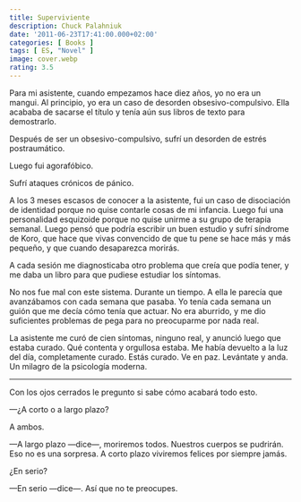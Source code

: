 ```yaml
---
title: Superviviente
description: Chuck Palahniuk
date: '2011-06-23T17:41:00.000+02:00'
categories: [ Books ]
tags: [ ES, "Novel" ]
image: cover.webp
rating: 3.5
---
```


Para mi asistente, cuando empezamos hace diez años, yo no era un mangui. Al principio, yo era un caso de desorden obsesivo-compulsivo. Ella acababa de sacarse el título y tenía aún sus libros de texto para demostrarlo.

Después de ser un obsesivo-compulsivo, sufrí un desorden de estrés postraumático.

Luego fui agorafóbico.

Sufrí ataques crónicos de pánico.

A los 3 meses escasos de conocer a la asistente, fui un caso de disociación de identidad porque no quise contarle cosas de mi infancia. Luego fui una personalidad esquizoide porque no quise unirme a su grupo de terapia semanal. Luego pensó que podría escribir un buen estudio y sufrí síndrome de Koro, que hace que vivas convencido de que tu pene se hace más y más pequeño, y que cuando desaparezca morirás.

A cada sesión me diagnosticaba otro problema que creía que podía tener, y me daba un libro para que pudiese estudiar los síntomas.

No nos fue mal con este sistema. Durante un tiempo. A ella le parecía que avanzábamos con cada semana que pasaba. Yo tenía cada semana un guión que me decía cómo tenía que actuar. No era aburrido, y me dio suficientes problemas de pega para no preocuparme por nada real.

La asistente me curó de cien síntomas, ninguno real, y anunció luego que estaba curado. Qué contenta y orgullosa estaba. Me había devuelto a la luz del día, completamente curado. Estás curado. Ve en paz. Levántate y anda. Un milagro de la psicología moderna.

---


Con los ojos cerrados le pregunto si sabe cómo acabará todo esto.

—¿A corto o a largo plazo?

A ambos.

—A largo plazo —dice—, moriremos todos. Nuestros cuerpos se pudrirán. Eso no es una sorpresa. A corto plazo viviremos felices por siempre jamás.

¿En serio?

—En serio —dice—. Así que no te preocupes.
